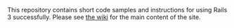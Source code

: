 This repository contains short code samples and instructions for using Rails 3 successfully. Please see [the wiki](https://github.com/BinaryMuse/rails3-recipes/wiki) for the main content of the site.
